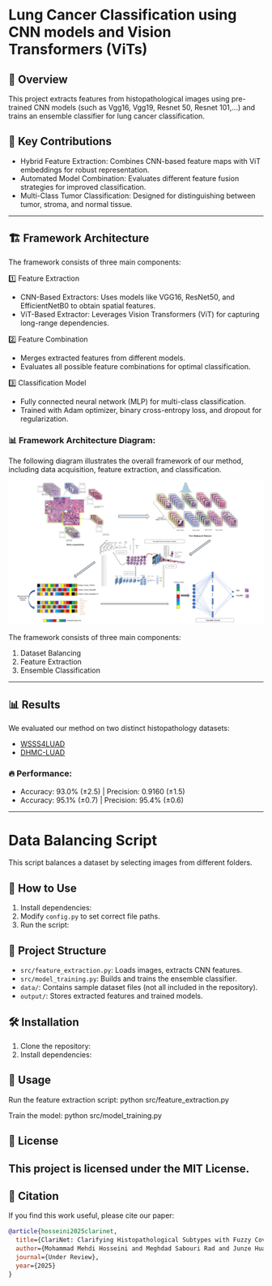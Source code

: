 # Lung Cancer Classification using CNN models and Vision Transformers (ViTs)

## 📌 Overview
This project extracts features from histopathological images using pre-trained CNN models (such as Vgg16, Vgg19, Resnet 50, Resnet 101,...) and trains an ensemble classifier for lung cancer classification.

## 🔑 Key Contributions
- Hybrid Feature Extraction: Combines CNN-based feature maps with ViT embeddings for robust representation.
- Automated Model Combination: Evaluates different feature fusion strategies for improved classification.
- Multi-Class Tumor Classification: Designed for distinguishing between tumor, stroma, and normal tissue.

---

## 🏗 Framework Architecture
The framework consists of three main components:

1️⃣ Feature Extraction  
   - CNN-Based Extractors: Uses models like VGG16, ResNet50, and EfficientNetB0 to obtain spatial features.  
   - ViT-Based Extractor: Leverages Vision Transformers (ViT) for capturing long-range dependencies.

2️⃣ Feature Combination  
   - Merges extracted features from different models.  
   - Evaluates all possible feature combinations for optimal classification.

3️⃣ Classification Model  
   - Fully connected neural network (MLP) for multi-class classification.  
   - Trained with Adam optimizer, binary cross-entropy loss, and dropout for regularization.

### 📊 Framework Architecture Diagram:
The following diagram illustrates the overall framework of our method, including data acquisition, feature extraction, and classification.

![Framework Architecture](https://github.com/MMehdiHo/ClariNet/blob/main/data/image/method.png)

The framework consists of three main components:
1. Dataset Balancing
2. Feature Extraction
3. Ensemble Classification

---

## 📊 Results
We evaluated our method on two distinct histopathology datasets:

- [WSSS4LUAD](https://wsss4luad.grand-challenge.org/WSSS4LUAD/)  
- [DHMC-LUAD](https://bmirds.github.io/LungCancer/)  

### 🔥 Performance:
- Accuracy: 93.0% (±2.5) | Precision: 0.9160 (±1.5)  
- Accuracy: 95.1% (±0.7) | Precision: 95.4% (±0.6)  

---
# Data Balancing Script

This script balances a dataset by selecting images from different folders.

## 📌 How to Use

1. Install dependencies:
2. Modify `config.py` to set correct file paths.
3. Run the script:


## 📂 Project Structure
- `src/feature_extraction.py`: Loads images, extracts CNN features.
- `src/model_training.py`: Builds and trains the ensemble classifier.
- `data/`: Contains sample dataset files (not all included in the repository).
- `output/`: Stores extracted features and trained models.

## 🛠 Installation
1. Clone the repository:
2. Install dependencies:

## 🚀 Usage
Run the feature extraction script:
python src/feature_extraction.py

Train the model:
python src/model_training.py

## 📜 License
This project is licensed under the MIT License.
---
## 📜 Citation
If you find this work useful, please cite our paper:

```bibtex
@article{hosseini2025clarinet,
  title={ClariNet: Clarifying Histopathological Subtypes with Fuzzy Coverage Deep Ensemble Learning},
  author={Mohammad Mehdi Hosseini and Meghdad Sabouri Rad and Junze Huang and Rakesh Choudhary and Harmen Seizen and Ola El-Zammar and Saverio J. Carello and Michel Nasr and Bardia Yousefi Rodd},
  journal={Under Review},
  year={2025}
}

